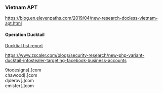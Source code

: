 ### Vietnam APT

https://blog.en.elevenpaths.com/2019/04/new-research-docless-vietnam-apt.html



#### Operation Ducktail

[Ducktial fist report](WithSecure_Research_DUCKTAIL.pdf)

https://www.zscaler.com/blogs/security-research/new-php-variant-ducktail-infostealer-targeting-facebook-business-accounts

9todesigns[.]com  
chawood[.]com  
djderov[.]com  
emisfer[.]com  

